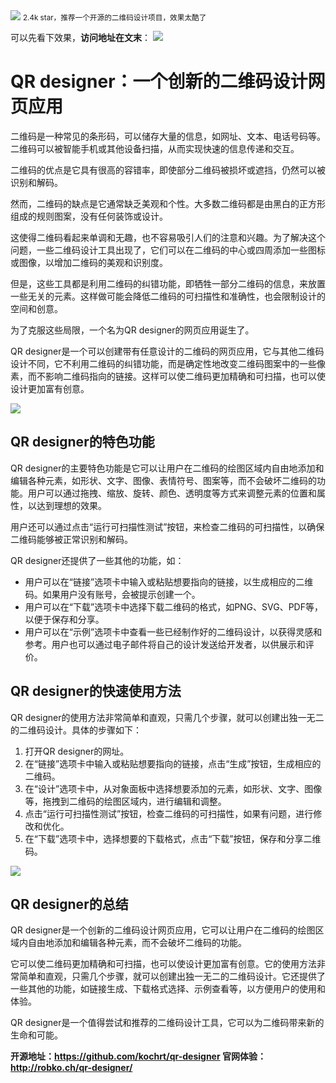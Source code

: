 <img src="/assets/image/240124-二维码设计-1.png" style="max-width: 70%; height: auto;">
<small>2.4k star，推荐一个开源的二维码设计项目，效果太酷了</small>


可以先看下效果，**访问地址在文末**：
![](/assets/image/240124-二维码设计-1.png)


# QR designer：一个创新的二维码设计网页应用

二维码是一种常见的条形码，可以储存大量的信息，如网址、文本、电话号码等。二维码可以被智能手机或其他设备扫描，从而实现快速的信息传递和交互。

二维码的优点是它具有很高的容错率，即使部分二维码被损坏或遮挡，仍然可以被识别和解码。



然而，二维码的缺点是它通常缺乏美观和个性。大多数二维码都是由黑白的正方形组成的规则图案，没有任何装饰或设计。

这使得二维码看起来单调和无趣，也不容易吸引人们的注意和兴趣。为了解决这个问题，一些二维码设计工具出现了，它们可以在二维码的中心或四周添加一些图标或图像，以增加二维码的美观和识别度。

但是，这些工具都是利用二维码的纠错功能，即牺牲一部分二维码的信息，来放置一些无关的元素。这样做可能会降低二维码的可扫描性和准确性，也会限制设计的空间和创意。

为了克服这些局限，一个名为QR designer的网页应用诞生了。

QR designer是一个可以创建带有任意设计的二维码的网页应用，它与其他二维码设计不同，它不利用二维码的纠错功能，而是确定性地改变二维码图案中的一些像素，而不影响二维码指向的链接。这样可以使二维码更加精确和可扫描，也可以使设计更加富有创意。


![](/assets/image/240124-二维码设计-2.png)


## QR designer的特色功能

QR designer的主要特色功能是它可以让用户在二维码的绘图区域内自由地添加和编辑各种元素，如形状、文字、图像、表情符号、图案等，而不会破坏二维码的功能。用户可以通过拖拽、缩放、旋转、颜色、透明度等方式来调整元素的位置和属性，以达到理想的效果。

用户还可以通过点击“运行可扫描性测试”按钮，来检查二维码的可扫描性，以确保二维码能够被正常识别和解码。

QR designer还提供了一些其他的功能，如：

- 用户可以在“链接”选项卡中输入或粘贴想要指向的链接，以生成相应的二维码。如果用户没有账号，会被提示创建一个。
- 用户可以在“下载”选项卡中选择下载二维码的格式，如PNG、SVG、PDF等，以便于保存和分享。
- 用户可以在“示例”选项卡中查看一些已经制作好的二维码设计，以获得灵感和参考。用户也可以通过电子邮件将自己的设计发送给开发者，以供展示和评价。

## QR designer的快速使用方法

QR designer的使用方法非常简单和直观，只需几个步骤，就可以创建出独一无二的二维码设计。具体的步骤如下：

1. 打开QR designer的网址。
2. 在“链接”选项卡中输入或粘贴想要指向的链接，点击“生成”按钮，生成相应的二维码。
3. 在“设计”选项卡中，从对象面板中选择想要添加的元素，如形状、文字、图像等，拖拽到二维码的绘图区域内，进行编辑和调整。
4. 点击“运行可扫描性测试”按钮，检查二维码的可扫描性，如果有问题，进行修改和优化。
5. 在“下载”选项卡中，选择想要的下载格式，点击“下载”按钮，保存和分享二维码。

![](/assets/image/240124-二维码设计-3.png)

## QR designer的总结

QR designer是一个创新的二维码设计网页应用，它可以让用户在二维码的绘图区域内自由地添加和编辑各种元素，而不会破坏二维码的功能。

它可以使二维码更加精确和可扫描，也可以使设计更加富有创意。它的使用方法非常简单和直观，只需几个步骤，就可以创建出独一无二的二维码设计。它还提供了一些其他的功能，如链接生成、下载格式选择、示例查看等，以方便用户的使用和体验。

QR designer是一个值得尝试和推荐的二维码设计工具，它可以为二维码带来新的生命和可能。



**开源地址：https://github.com/kochrt/qr-designer
官网体验：http://robko.ch/qr-designer/**

